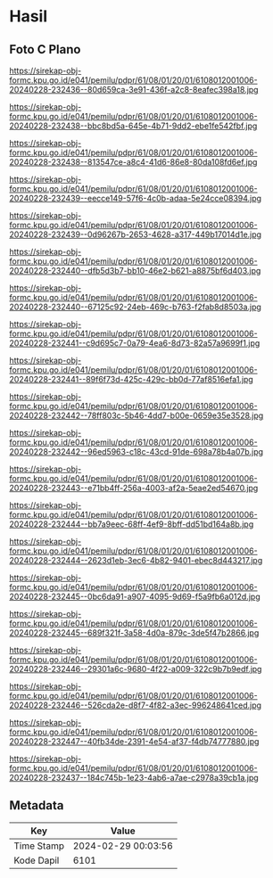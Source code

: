 # Hasil

## Foto C Plano

https://sirekap-obj-formc.kpu.go.id/e041/pemilu/pdpr/61/08/01/20/01/6108012001006-20240228-232436--80d659ca-3e91-436f-a2c8-8eafec398a18.jpg

https://sirekap-obj-formc.kpu.go.id/e041/pemilu/pdpr/61/08/01/20/01/6108012001006-20240228-232438--bbc8bd5a-645e-4b71-9dd2-ebe1fe542fbf.jpg

https://sirekap-obj-formc.kpu.go.id/e041/pemilu/pdpr/61/08/01/20/01/6108012001006-20240228-232438--813547ce-a8c4-41d6-86e8-80da108fd6ef.jpg

https://sirekap-obj-formc.kpu.go.id/e041/pemilu/pdpr/61/08/01/20/01/6108012001006-20240228-232439--eecce149-57f6-4c0b-adaa-5e24cce08394.jpg

https://sirekap-obj-formc.kpu.go.id/e041/pemilu/pdpr/61/08/01/20/01/6108012001006-20240228-232439--0d96267b-2653-4628-a317-449b17014d1e.jpg

https://sirekap-obj-formc.kpu.go.id/e041/pemilu/pdpr/61/08/01/20/01/6108012001006-20240228-232440--dfb5d3b7-bb10-46e2-b621-a8875bf6d403.jpg

https://sirekap-obj-formc.kpu.go.id/e041/pemilu/pdpr/61/08/01/20/01/6108012001006-20240228-232440--67125c92-24eb-469c-b763-f2fab8d8503a.jpg

https://sirekap-obj-formc.kpu.go.id/e041/pemilu/pdpr/61/08/01/20/01/6108012001006-20240228-232441--c9d695c7-0a79-4ea6-8d73-82a57a9699f1.jpg

https://sirekap-obj-formc.kpu.go.id/e041/pemilu/pdpr/61/08/01/20/01/6108012001006-20240228-232441--89f6f73d-425c-429c-bb0d-77af8516efa1.jpg

https://sirekap-obj-formc.kpu.go.id/e041/pemilu/pdpr/61/08/01/20/01/6108012001006-20240228-232442--78ff803c-5b46-4dd7-b00e-0659e35e3528.jpg

https://sirekap-obj-formc.kpu.go.id/e041/pemilu/pdpr/61/08/01/20/01/6108012001006-20240228-232442--96ed5963-c18c-43cd-91de-698a78b4a07b.jpg

https://sirekap-obj-formc.kpu.go.id/e041/pemilu/pdpr/61/08/01/20/01/6108012001006-20240228-232443--e71bb4ff-256a-4003-af2a-5eae2ed54670.jpg

https://sirekap-obj-formc.kpu.go.id/e041/pemilu/pdpr/61/08/01/20/01/6108012001006-20240228-232444--bb7a9eec-68ff-4ef9-8bff-dd51bd164a8b.jpg

https://sirekap-obj-formc.kpu.go.id/e041/pemilu/pdpr/61/08/01/20/01/6108012001006-20240228-232444--2623d1eb-3ec6-4b82-9401-ebec8d443217.jpg

https://sirekap-obj-formc.kpu.go.id/e041/pemilu/pdpr/61/08/01/20/01/6108012001006-20240228-232445--0bc6da91-a907-4095-9d69-f5a9fb6a012d.jpg

https://sirekap-obj-formc.kpu.go.id/e041/pemilu/pdpr/61/08/01/20/01/6108012001006-20240228-232445--689f321f-3a58-4d0a-879c-3de5f47b2866.jpg

https://sirekap-obj-formc.kpu.go.id/e041/pemilu/pdpr/61/08/01/20/01/6108012001006-20240228-232446--29301a6c-9680-4f22-a009-322c9b7b9edf.jpg

https://sirekap-obj-formc.kpu.go.id/e041/pemilu/pdpr/61/08/01/20/01/6108012001006-20240228-232446--526cda2e-d8f7-4f82-a3ec-996248641ced.jpg

https://sirekap-obj-formc.kpu.go.id/e041/pemilu/pdpr/61/08/01/20/01/6108012001006-20240228-232447--40fb34de-2391-4e54-af37-f4db74777880.jpg

https://sirekap-obj-formc.kpu.go.id/e041/pemilu/pdpr/61/08/01/20/01/6108012001006-20240228-232437--184c745b-1e23-4ab6-a7ae-c2978a39cb1a.jpg


## Metadata

| Key        | Value               |
| ---------- | ------------------- |
| Time Stamp | 2024-02-29 00:03:56 |
| Kode Dapil | 6101                |



